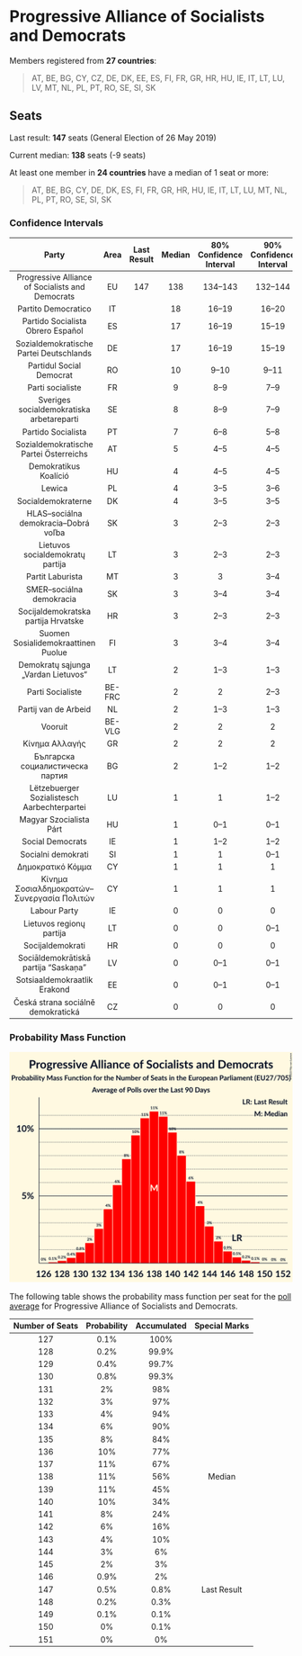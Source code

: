 # Progressive Alliance of Socialists and Democrats

Members registered from **27 countries**:

> AT, BE, BG, CY, CZ, DE, DK, EE, ES, FI, FR, GR, HR, HU, IE, IT, LT, LU, LV, MT, NL, PL, PT, RO, SE, SI, SK

## Seats

Last result: **147** seats (General Election of 26 May 2019)

Current median: **138** seats (-9 seats)

At least one member in **24 countries** have a median of 1 seat or more:

> AT, BE, BG, CY, DE, DK, ES, FI, FR, GR, HR, HU, IE, IT, LT, LU, MT, NL, PL, PT, RO, SE, SI, SK

### Confidence Intervals

| Party | Area | Last Result | Median | 80% Confidence Interval | 90% Confidence Interval | 95% Confidence Interval | 99% Confidence Interval |
|:-----:|:----:|:-----------:|:------:|:-----------------------:|:-----------------------:|:-----------------------:|:-----------------------:|
| Progressive Alliance of Socialists and Democrats | EU | 147 | 138 | 134–143 | 132–144 | 131–145 | 129–147 |
| Partito Democratico | IT | | 18 | 16–19 | 16–20 | 15–20 | 14–21 |
| Partido Socialista Obrero Español | ES | | 17 | 16–19 | 15–19 | 15–20 | 14–20 |
| Sozialdemokratische Partei Deutschlands | DE | | 17 | 16–19 | 15–19 | 15–19 | 14–20 |
| Partidul Social Democrat | RO | | 10 | 9–10 | 9–11 | 9–11 | 8–11 |
| Parti socialiste | FR | | 9 | 8–9 | 7–9 | 7–10 | 7–10 |
| Sveriges socialdemokratiska arbetareparti | SE | | 8 | 8–9 | 7–9 | 7–9 | 7–9 |
| Partido Socialista | PT | | 7 | 6–8 | 5–8 | 5–8 | 5–9 |
| Sozialdemokratische Partei Österreichs | AT | | 5 | 4–5 | 4–5 | 4–5 | 4–6 |
| Demokratikus Koalíció | HU | | 4 | 4–5 | 4–5 | 3–5 | 3–5 |
| Lewica | PL | | 4 | 3–5 | 3–6 | 3–6 | 0–6 |
| Socialdemokraterne | DK | | 4 | 3–5 | 3–5 | 3–5 | 3–5 |
| HLAS–sociálna demokracia–Dobrá voľba | SK | | 3 | 2–3 | 2–3 | 2–3 | 2–3 |
| Lietuvos socialdemokratų partija | LT | | 3 | 2–3 | 2–3 | 2–4 | 2–4 |
| Partit Laburista | MT | | 3 | 3 | 3–4 | 3–4 | 3–4 |
| SMER–sociálna demokracia | SK | | 3 | 3–4 | 3–4 | 3–4 | 2–5 |
| Socijaldemokratska partija Hrvatske | HR | | 3 | 2–3 | 2–3 | 2–3 | 2–3 |
| Suomen Sosialidemokraattinen Puolue | FI | | 3 | 3–4 | 3–4 | 3–4 | 3–4 |
| Demokratų sąjunga „Vardan Lietuvos“ | LT | | 2 | 1–3 | 1–3 | 1–3 | 1–3 |
| Parti Socialiste | BE-FRC | | 2 | 2 | 2–3 | 2–3 | 2–3 |
| Partij van de Arbeid | NL | | 2 | 1–3 | 1–3 | 1–3 | 1–3 |
| Vooruit | BE-VLG | | 2 | 2 | 2 | 2 | 2–3 |
| Κίνημα Αλλαγής | GR | | 2 | 2 | 2 | 2 | 2 |
| Българска социалистическа партия | BG | | 2 | 1–2 | 1–2 | 1–2 | 1–2 |
| Lëtzebuerger Sozialistesch Aarbechterpartei | LU | | 1 | 1 | 1–2 | 1–2 | 1–2 |
| Magyar Szocialista Párt | HU | | 1 | 0–1 | 0–1 | 0–1 | 0–1 |
| Social Democrats | IE | | 1 | 1–2 | 1–2 | 1–2 | 1–2 |
| Socialni demokrati | SI | | 1 | 1 | 0–1 | 0–1 | 0–1 |
| Δημοκρατικό Κόμμα | CY | | 1 | 1 | 1 | 1 | 1 |
| Κίνημα Σοσιαλδημοκρατών–Συνεργασία Πολιτών | CY | | 1 | 1 | 1 | 1 | 1 |
| Labour Party | IE | | 0 | 0 | 0 | 0 | 0 |
| Lietuvos regionų partija | LT | | 0 | 0 | 0–1 | 0–1 | 0–1 |
| Socijaldemokrati | HR | | 0 | 0 | 0 | 0 | 0 |
| Sociāldemokrātiskā partija “Saskaņa” | LV | | 0 | 0–1 | 0–1 | 0–1 | 0–1 |
| Sotsiaaldemokraatlik Erakond | EE | | 0 | 0–1 | 0–1 | 0–1 | 0–1 |
| Česká strana sociálně demokratická | CZ | | 0 | 0 | 0 | 0 | 0–1 |

### Probability Mass Function

![Graph with seats probability mass function not yet produced](average-2023-07-31-seats-pmf-progressiveallianceofsocialistsanddemocrats.png "Seats Probability Mass Function")

The following table shows the probability mass function per seat for the [poll average](average-2023-07-31.html) for Progressive Alliance of Socialists and Democrats.

| Number of Seats | Probability | Accumulated | Special Marks |
|:---------------:|:-----------:|:-----------:|:-------------:|
| 127 | 0.1% | 100% |  |
| 128 | 0.2% | 99.9% |  |
| 129 | 0.4% | 99.7% |  |
| 130 | 0.8% | 99.3% |  |
| 131 | 2% | 98% |  |
| 132 | 3% | 97% |  |
| 133 | 4% | 94% |  |
| 134 | 6% | 90% |  |
| 135 | 8% | 84% |  |
| 136 | 10% | 77% |  |
| 137 | 11% | 67% |  |
| 138 | 11% | 56% | Median |
| 139 | 11% | 45% |  |
| 140 | 10% | 34% |  |
| 141 | 8% | 24% |  |
| 142 | 6% | 16% |  |
| 143 | 4% | 10% |  |
| 144 | 3% | 6% |  |
| 145 | 2% | 3% |  |
| 146 | 0.9% | 2% |  |
| 147 | 0.5% | 0.8% | Last Result |
| 148 | 0.2% | 0.3% |  |
| 149 | 0.1% | 0.1% |  |
| 150 | 0% | 0.1% |  |
| 151 | 0% | 0% |  |


